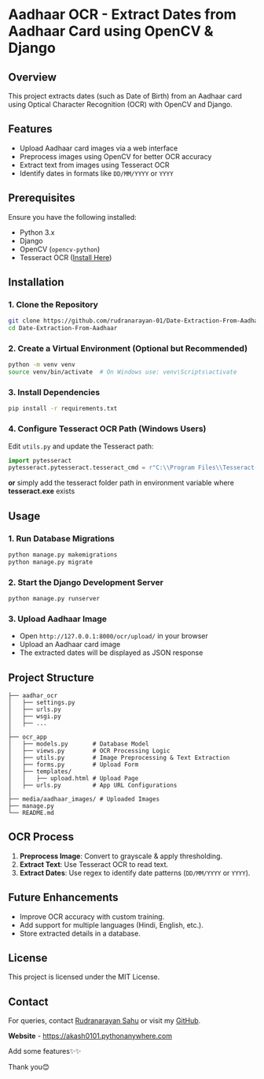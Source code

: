 # Aadhaar OCR - Extract Dates from Aadhaar Card using OpenCV & Django

## Overview
This project extracts dates (such as Date of Birth) from an Aadhaar card using Optical Character Recognition (OCR) with OpenCV and Django.

## Features
- Upload Aadhaar card images via a web interface
- Preprocess images using OpenCV for better OCR accuracy
- Extract text from images using Tesseract OCR
- Identify dates in formats like `DD/MM/YYYY` or `YYYY`

## Prerequisites
Ensure you have the following installed:
- Python 3.x
- Django
- OpenCV (`opencv-python`)
- Tesseract OCR ([Install Here](https://github.com/UB-Mannheim/tesseract/wiki))

## Installation

### 1. Clone the Repository
```bash
git clone https://github.com/rudranarayan-01/Date-Extraction-From-Aadhaar
cd Date-Extraction-From-Aadhaar
```

### 2. Create a Virtual Environment (Optional but Recommended)
```bash
python -m venv venv
source venv/bin/activate  # On Windows use: venv\Scripts\activate
```

### 3. Install Dependencies
```bash
pip install -r requirements.txt
```

### 4. Configure Tesseract OCR Path (Windows Users)
Edit `utils.py` and update the Tesseract path:
```python
import pytesseract
pytesseract.pytesseract.tesseract_cmd = r"C:\\Program Files\\Tesseract-OCR\\tesseract.exe"
```

**or**
simply add the tesseract folder path in environment variable where **tesseract.exe** exists


## Usage

### 1. Run Database Migrations
```bash
python manage.py makemigrations
python manage.py migrate
```

### 2. Start the Django Development Server
```bash
python manage.py runserver
```

### 3. Upload Aadhaar Image
- Open `http://127.0.0.1:8000/ocr/upload/` in your browser
- Upload an Aadhaar card image
- The extracted dates will be displayed as JSON response

## Project Structure
```
├── aadhar_ocr
│   ├── settings.py
│   ├── urls.py
│   ├── wsgi.py
│   ├── ...
│
├── ocr_app
│   ├── models.py       # Database Model
│   ├── views.py        # OCR Processing Logic
│   ├── utils.py        # Image Preprocessing & Text Extraction
│   ├── forms.py        # Upload Form
│   ├── templates/
│   │   ├── upload.html # Upload Page
│   ├── urls.py         # App URL Configurations
│
├── media/aadhaar_images/ # Uploaded Images
├── manage.py
└── README.md
```

## OCR Process
1. **Preprocess Image**: Convert to grayscale & apply thresholding.
2. **Extract Text**: Use Tesseract OCR to read text.
3. **Extract Dates**: Use regex to identify date patterns (`DD/MM/YYYY` or `YYYY`).

## Future Enhancements
- Improve OCR accuracy with custom training.
- Add support for multiple languages (Hindi, English, etc.).
- Store extracted details in a database.

## License
This project is licensed under the MIT License.

## Contact
For queries, contact [Rudranarayan Sahu](mailto:rudranarayansahu.tech@gmail.com) or visit my [GitHub](https://github.com/rudranarayan-01).


**Website** - https://akash0101.pythonanywhere.com


Add some features✨✨

Thank you😊
